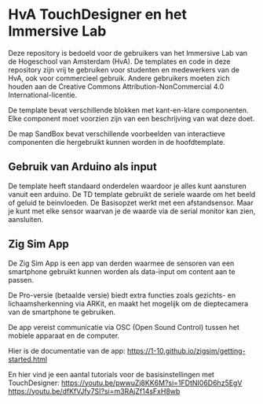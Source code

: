 # HvA TouchDesigner en het Immersive Lab
Deze repository is bedoeld voor de gebruikers van het Immersive Lab van de Hogeschool van Amsterdam (HvA). De templates en code in deze repository zijn vrij te gebruiken voor studenten en medewerkers van de HvA, ook voor commercieel gebruik. Andere gebruikers moeten zich houden aan de Creative Commons Attribution-NonCommercial 4.0 International-licentie.

De template bevat verschillende blokken met kant-en-klare componenten. Elke component moet voorzien zijn van een beschrijving van wat deze doet.

De map SandBox bevat verschillende voorbeelden van interactieve componenten die hergebruikt kunnen worden in de hoofdtemplate.




## Gebruik van Arduino als input
De template heeft standaard onderdelen waardoor je alles kunt aansturen vanuit een arduino. De TD template gebruikt de seriele waarde om het beeld of geluid te beinvloeden. De Basisopzet werkt met een afstandsensor. Maar je kunt met elke sensor waarvan je de waarde via de serial monitor kan zien, aansluiten.


## Zig Sim App

De Zig Sim App is een app van derden waarmee de sensoren van een smartphone gebruikt kunnen worden als data-input om content aan te passen.

De Pro-versie (betaalde versie) biedt extra functies zoals gezichts- en lichaamsherkenning via ARKit, en maakt het mogelijk om de dieptecamera van de smartphone te gebruiken.

De app vereist communicatie via OSC (Open Sound Control) tussen het mobiele apparaat en de computer.

Hier is de documentatie van de app:
https://1-10.github.io/zigsim/getting-started.html

En hier vind je een aantal tutorials voor de basisinstellingen met TouchDesigner:
https://youtu.be/pwwuZj8KK6M?si=1FDtNI06D6hz5EgV
https://youtu.be/dfKfVJfy7SI?si=m3RAjZf14sFxH8wb
